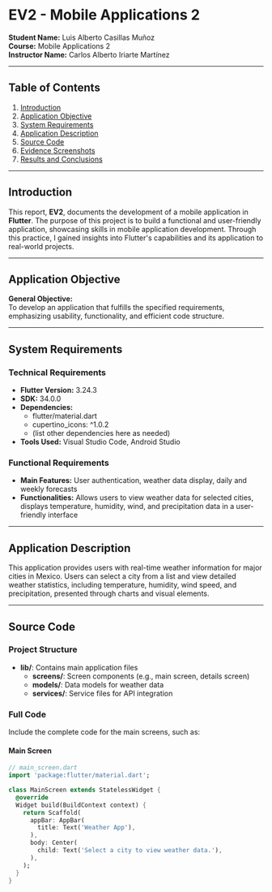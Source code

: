 # EV2 - Mobile Applications 2

**Student Name:** Luis Alberto Casillas Muñoz  
**Course:** Mobile Applications 2  
**Instructor Name:** Carlos Alberto Iriarte Martínez  

---

## Table of Contents

1. [Introduction](#introduction)
2. [Application Objective](#application-objective)
3. [System Requirements](#system-requirements)
4. [Application Description](#application-description)
5. [Source Code](#source-code)
6. [Evidence Screenshots](#evidence-screenshots)
7. [Results and Conclusions](#results-and-conclusions)

---

## Introduction

This report, **EV2**, documents the development of a mobile application in **Flutter**. The purpose of this project is to build a functional and user-friendly application, showcasing skills in mobile application development. Through this practice, I gained insights into Flutter's capabilities and its application to real-world projects.

---

## Application Objective

**General Objective:**  
To develop an application that fulfills the specified requirements, emphasizing usability, functionality, and efficient code structure.

---

## System Requirements

### Technical Requirements
- **Flutter Version:** 3.24.3
- **SDK:** 34.0.0
- **Dependencies:** 
  - flutter/material.dart
  - cupertino_icons: ^1.0.2
  - (list other dependencies here as needed)
- **Tools Used:** Visual Studio Code, Android Studio

### Functional Requirements
- **Main Features:** User authentication, weather data display, daily and weekly forecasts
- **Functionalities:** Allows users to view weather data for selected cities, displays temperature, humidity, wind, and precipitation data in a user-friendly interface

---

## Application Description

This application provides users with real-time weather information for major cities in Mexico. Users can select a city from a list and view detailed weather statistics, including temperature, humidity, wind speed, and precipitation, presented through charts and visual elements.

---

## Source Code

### Project Structure
- **lib/**: Contains main application files
  - **screens/**: Screen components (e.g., main screen, details screen)
  - **models/**: Data models for weather data
  - **services/**: Service files for API integration

### Full Code
Include the complete code for the main screens, such as:

#### Main Screen
```dart
// main_screen.dart
import 'package:flutter/material.dart';

class MainScreen extends StatelessWidget {
  @override
  Widget build(BuildContext context) {
    return Scaffold(
      appBar: AppBar(
        title: Text('Weather App'),
      ),
      body: Center(
        child: Text('Select a city to view weather data.'),
      ),
    );
  }
}
